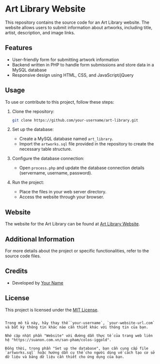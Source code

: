 # Art Library Website

This repository contains the source code for an Art Library website. The website allows users to submit information about artworks, including title, artist, description, and image links.

## Features

- User-friendly form for submitting artwork information
- Backend written in PHP to handle form submissions and store data in a MySQL database
- Responsive design using HTML, CSS, and JavaScript/jQuery

## Usage

To use or contribute to this project, follow these steps:

1. Clone the repository:
   ```bash
   git clone https://github.com/your-username/art-library.git
   ```

2. Set up the database:
   - Create a MySQL database named `art_library`.
   - Import the `artworks.sql` file provided in the repository to create the necessary table structure.

3. Configure the database connection:
   - Open `process.php` and update the database connection details (servername, username, password).

4. Run the project:
   - Place the files in your web server directory.
   - Access the website through your browser.

## Website

The website for the Art Library can be found at [Art Library Website](https://your-website-url.com).

## Additional Information

For more details about the project or specific functionalities, refer to the source code files.

## Credits

- Developed by [Your Name](https://github.com/your-username)

## License

This project is licensed under the [MIT License](LICENSE).
```

Trong mô tả này, hãy thay thế `your-username`, `your-website-url.com` và bất kỳ thông tin khác nào cần thiết khác với thông tin của bạn.

Nhớ cập nhật phần "Website" với đường dẫn thực tế của trang web liên hệ "https://suanon.com.vn/san-pham/colos-iggold".

Đồng thời, trong phần "Set up the database", bạn cần cung cấp file `artworks.sql` hoặc hướng dẫn cụ thể cho người dùng về cách tạo cơ sở dữ liệu và bảng dữ liệu cần thiết cho ứng dụng của bạn.